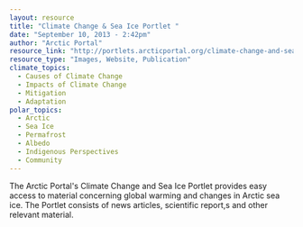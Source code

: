 ```yaml
---
layout: resource
title: "Climate Change & Sea Ice Portlet "
date: "September 10, 2013 - 2:42pm"
author: "Arctic Portal"
resource_link: "http://portlets.arcticportal.org/climate-change-and-sea-ice-portlet"
resource_type: "Images, Website, Publication"
climate_topics:
  - Causes of Climate Change
  - Impacts of Climate Change
  - Mitigation
  - Adaptation
polar_topics:
  - Arctic
  - Sea Ice
  - Permafrost
  - Albedo
  - Indigenous Perspectives
  - Community
---
```


The Arctic Portal's Climate Change and Sea Ice Portlet provides easy access to material concerning global warming and changes in Arctic sea ice. The Portlet consists of news articles, scientific report,s and other relevant material.

